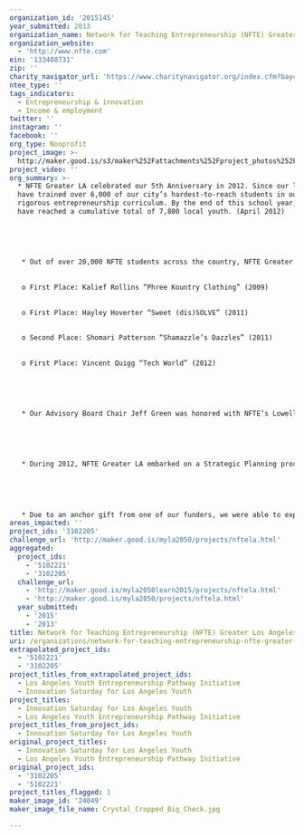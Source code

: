 ```yaml
---
organization_id: '2015145'
year_submitted: 2013
organization_name: Network for Teaching Entrepreneurship (NFTE) Greater Los Angeles
organization_website:
  - 'http://www.nfte.com'
ein: '133408731'
zip: ''
charity_navigator_url: 'https://www.charitynavigator.org/index.cfm?bay=search.profile&ein=133408731'
ntee_type: ''
tags_indicators:
  - Entrepreneurship & innovation
  - Income & employment
twitter: ''
instagram: ''
facebook: ''
org_type: Nonprofit
project_image: >-
  http://maker.good.is/s3/maker%252Fattachments%252Fproject_photos%252Fimages%252F24049%252Fdisplay%252FCrystal_Cropped_Big_Check.jpg=c570x385
project_video: ''
org_summary: >-
  * NFTE Greater LA celebrated our 5th Anniversary in 2012. Since our launch, we
  have trained over 6,000 of our city’s hardest-to-reach students in our
  rigorous entrepreneurship curriculum. By the end of this school year, we will
  have reached a cumulative total of 7,800 local youth. (April 2012)
   
   
   
   
   
   * Out of over 20,000 NFTE students across the country, NFTE Greater LA students have won our National Youth Entrepreneurship Challenge three out of the past 4 years, winning both First and Second Place in 2011:
   
   
   o First Place: Kalief Rollins “Phree Kountry Clothing” (2009)
   
   
   o First Place: Hayley Hoverter “Sweet (dis)SOLVE” (2011)
   
   
   o Second Place: Shomari Patterson “Shamazzle’s Dazzles” (2011)
   
   
   o First Place: Vincent Quigg “Tech World” (2012)
   
   
   
   
   
   * Our Advisory Board Chair Jeff Green was honored with NFTE’s Lowell B. Mason Volunteer of the Year Award for exemplary service. (April 2012)
   
   
   
   
   
   * During 2012, NFTE Greater LA embarked on a Strategic Planning process for FY13-FY15 which included an assessment of our current situation, outreach to our communities for feedback, and the creation of strategic priorities as we move forward. This process culminated in a Strategic Planning Retreat, where participants weighed in on our initiatives and engaged in creating our case for support and picture of success. We look forward to utilizing this grander vision as a guide to building a more impactful organization in the years to come. In November, we were awarded a Strategic Scorecard Grant from the Taproot Foundation to better enable us to track our success. (2012)
   
   
   
   
   
   * Due to an anchor gift from one of our funders, we were able to expand our program enrollment and build capacity by growing our NFTE Greater LA Team to 4 full-time staff, and 4 consultants, as well as embark on a research project to assess our impact on LA youth. (October 2012)
areas_impacted: ''
project_ids: '3102205'
challenge_url: 'http://maker.good.is/myla2050/projects/nftela.html'
aggregated:
  project_ids:
    - '5102221'
    - '3102205'
  challenge_url:
    - 'http://maker.good.is/myla2050learn2015/projects/nftela.html'
    - 'http://maker.good.is/myla2050/projects/nftela.html'
  year_submitted:
    - '2015'
    - '2013'
title: Network for Teaching Entrepreneurship (NFTE) Greater Los Angeles
uri: /organizations/network-for-teaching-entrepreneurship-nfte-greater-los-angeles/
extrapolated_project_ids:
  - '5102221'
  - '3102205'
project_titles_from_extrapolated_project_ids:
  - Los Angeles Youth Entrepreneurship Pathway Initiative
  - Innovation Saturday for Los Angeles Youth
project_titles:
  - Innovation Saturday for Los Angeles Youth
  - Los Angeles Youth Entrepreneurship Pathway Initiative
project_titles_from_project_ids:
  - Innovation Saturday for Los Angeles Youth
original_project_titles:
  - Innovation Saturday for Los Angeles Youth
  - Los Angeles Youth Entrepreneurship Pathway Initiative
original_project_ids:
  - '3102205'
  - '5102221'
project_titles_flagged: 1
maker_image_id: '24049'
maker_image_file_name: Crystal_Cropped_Big_Check.jpg

---
```

